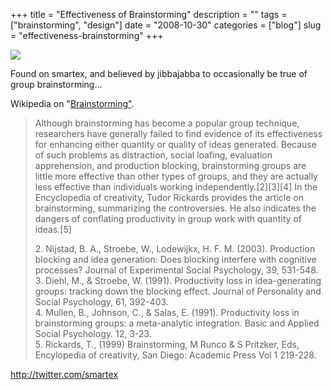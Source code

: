 +++
title = "Effectiveness of Brainstorming"
description = ""
tags = ["brainstorming", "design"]
date = "2008-10-30"
categories = ["blog"]
slug = "effectiveness-brainstorming"
+++



  <div class="notebook-screenshot"><a href="http://twitter.com/smartex"><img src="http://media.konigi.com/notebook/smartex-brainstorming.jpg" class="notebook-image" /></a></div><p>Found on smartex, and believed by jibbajabba to occasionally be true of group brainstorming...</p>
<p>Wikipedia on "<a href="http://en.wikipedia.org/wiki/Brainstorming">Brainstorming"</a>.</p>
<blockquote><p>Although brainstorming has become a popular group technique, researchers have generally failed to find evidence of its effectiveness for enhancing either quantity or quality of ideas generated. Because of such problems as distraction, social loafing, evaluation apprehension, and production blocking, brainstorming groups are little more effective than other types of groups, and they are actually less effective than individuals working independently.[2][3][4] In the Encyclopedia of creativity, Tudor Rickards provides the article on brainstorming, summarizing the controversies. He also indicates the dangers of conflating productivity in group work with quantity of ideas.[5]</p>
<p>2. Nijstad, B. A., Stroebe, W., Lodewijkx, H. F. M. (2003). Production blocking and idea generation: Does blocking interfere with cognitive processes? Journal of Experimental Social Psychology, 39, 531-548.<br />
3. Diehl, M., &amp; Stroebe, W. (1991). Productivity loss in idea-generating groups: tracking down the blocking effect. Journal of Personality and Social Psychology, 61, 392-403.<br />
4. Mullen, B., Johnson, C., &amp; Salas, E. (1991). Productivity loss in brainstorming groups: a meta-analytic integration. Basic and Applied Social Psychology. 12, 3-23.<br />
5. Rickards, T., (1999) Brainstorming, M Runco &amp; S Pritzker, Eds, Encylopedia of creativity, San Diego: Academic Press Vol 1 219-228.
</p></blockquote>
    
  <a href="http://twitter.com/smartex">http://twitter.com/smartex</a>
